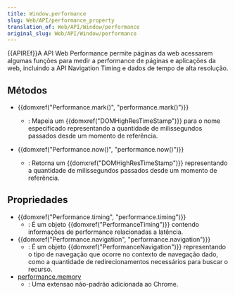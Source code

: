 ```yaml
---
title: Window.performance
slug: Web/API/performance_property
translation_of: Web/API/Window/performance
original_slug: Web/API/Window/performance
---
```

{{APIREf}}A API Web Performance permite páginas da web acessarem algumas funções para medir a performance de páginas e aplicações da web, incluindo a API Navigation Timing e dados de tempo de alta resolução.

## Métodos

- {{domxref("Performance.mark()", "performance.mark()")}}
  - : Mapeia um {{domxref("DOMHighResTimeStamp")}} para o nome especificado representando a quantidade de milissegundos passados desde um momento de referência.

- {{domxref("Performance.now()", "performance.now()")}}
  - : Retorna um {{domxref("DOMHighResTimeStamp")}} representando a quantidade de milissegundos passados desde um momento de referência.

## Propriedades

- {{domxref("Performance.timing", "performance.timing")}}
  - : É um objeto {{domxref("PerformanceTiming")}} contendo informações de performance relacionadas a latência.
- {{domxref("Performance.navigation", "performance.navigation")}}
  - : É um objeto {{domxref("PerformanceNavigation")}} representando o tipo de navegação que ocorre no contexto de navegação dado, como a quantidade de redirecionamentos necessários para buscar o recurso.
- [performance.memory](https://docs.webplatform.org/wiki/apis/timing/properties/memory)
  - : Uma extensao não-padrão adicionada ao Chrome.
